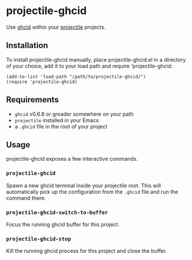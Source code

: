 # projectile-ghcid

Use [ghcid](https://github.com/ndmitchell/ghcid) within your [projectile](http://projectile.readthedocs.io/en/latest/) projects.

## Installation

To install projectile-ghcid manually, place projectile-ghcid.el in a directory of your choice, add it to your load path and require 'projectile-ghcid:

```
(add-to-list 'load-path "/path/to/projectile-ghcid/")
(require 'projectile-ghcid)
```

## Requirements

* `ghcid` v0.6.8 or greader somewhere on your path
* `projectile` installed in your Emacs
* a `.ghcid` file in the root of your project

## Usage

projectile-ghcid exposes a few interactive commands.

### `projectile-ghcid`

Spawn a new ghcid terminal inside your projectile root. This will
automatically pick up the configuration from the `.ghcid` file and run
the command there.

### `projectile-ghcid-switch-to-buffer`

Focus the running ghcid buffer for this project.

### `projectile-ghcid-stop`

Kill the running ghcid process for this project and close the buffer.